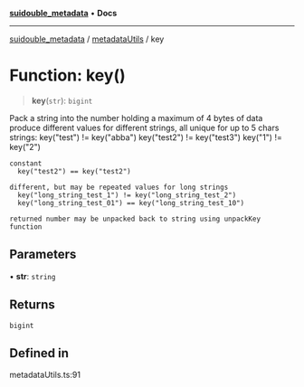 [**suidouble_metadata**](../../README.md) • **Docs**

***

[suidouble_metadata](../../modules.md) / [metadataUtils](../README.md) / key

# Function: key()

> **key**(`str`): `bigint`

Pack a string into the number holding a maximum of 4 bytes of data 
    produce different values for different strings, all unique for up to 5 chars strings:
      key("test")  != key("abba")
      key("test2") != key("test3")
      key("1")     != key("2")

    constant
      key("test2") == key("test2")

    different, but may be repeated values for long strings
      key("long_string_test_1") != key("long_string_test_2")
      key("long_string_test_01") == key("long_string_test_10")

    returned number may be unpacked back to string using unpackKey  function

## Parameters

• **str**: `string`

## Returns

`bigint`

## Defined in

metadataUtils.ts:91
